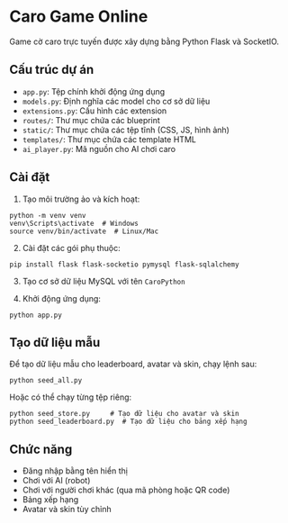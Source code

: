 # Caro Game Online

Game cờ caro trực tuyến được xây dựng bằng Python Flask và SocketIO.

## Cấu trúc dự án

- `app.py`: Tệp chính khởi động ứng dụng
- `models.py`: Định nghĩa các model cho cơ sở dữ liệu
- `extensions.py`: Cấu hình các extension
- `routes/`: Thư mục chứa các blueprint
- `static/`: Thư mục chứa các tệp tĩnh (CSS, JS, hình ảnh)
- `templates/`: Thư mục chứa các template HTML
- `ai_player.py`: Mã nguồn cho AI chơi caro

## Cài đặt

1. Tạo môi trường ảo và kích hoạt:
```
python -m venv venv
venv\Scripts\activate  # Windows
source venv/bin/activate  # Linux/Mac
```

2. Cài đặt các gói phụ thuộc:
```
pip install flask flask-socketio pymysql flask-sqlalchemy
```

3. Tạo cơ sở dữ liệu MySQL với tên `CaroPython`

4. Khởi động ứng dụng:
```
python app.py
```

## Tạo dữ liệu mẫu

Để tạo dữ liệu mẫu cho leaderboard, avatar và skin, chạy lệnh sau:

```
python seed_all.py
```

Hoặc có thể chạy từng tệp riêng:

```
python seed_store.py     # Tạo dữ liệu cho avatar và skin
python seed_leaderboard.py  # Tạo dữ liệu cho bảng xếp hạng
```

## Chức năng

- Đăng nhập bằng tên hiển thị
- Chơi với AI (robot)
- Chơi với người chơi khác (qua mã phòng hoặc QR code)
- Bảng xếp hạng
- Avatar và skin tùy chỉnh 
